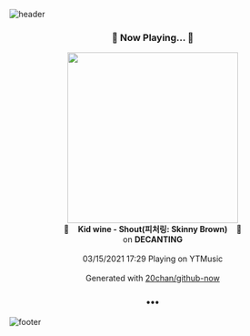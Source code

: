 ![header](https://capsule-render.vercel.app/api?type=wave&height=170&section=header&text=Hi.%20I'm%20SHIFT&fontColor=090707&fontAlignX=45&fontAlignY=65&fontSize=100)

<h3 align="center">🎵 Now Playing... 🎵</h3>
<p align="center">
  <a href="https://music.youtube.com/watch?v=Oz11JJSITl0">
    <img width="300" src="https://lh3.googleusercontent.com/dgtk2Lh54DuGlNxWnzZQrHfDhmbOQM5ZXn1Z7zee6xdFOJvMvgSgo3lhZjE0hv6i_y4VLECvQ76X8EY">
  </a>
  <br>
  🎵&nbsp&nbsp&nbsp <b>Kid wine - Shout(피처링: Skinny Brown)</b> &nbsp&nbsp&nbsp🎵
  <br>
  on <b>DECANTING</b>
  
  <br />
  <br />
  03/15/2021 17:29 Playing on YTMusic
  <br />
  <br />
  Generated with <a href="https://github.com/20chan/github-now">20chan/github-now</a>
</p>

<h3 align="center">•••</h3>

![footer](https://capsule-render.vercel.app/api?type=wave&height=150&section=footer)
